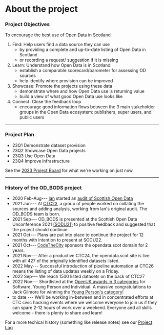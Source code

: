 # About the project

### Project Objectives
To encourage the best use of Open Data in Scotland

1. Find: Help users find a data source they can use
    - by providing a complete and up-to-date listing of Open Data in Scotland
    - or recording a request/ suggestion if it is missing
2. Learn: Understand how Open Data is in Scotland
    - establish a comparable scorecard/barometer for assessing OD sources
    - help identify where provision can be improved 
3. Showcase: Promote the projects using these data
    - demonstrate where and how Open Data use is returning value
    - build a view of what good Open Data use looks like
4. Connect: Close the feedback loop
    - encourage good information flows between the 3 main stakeholder groups in the Open Data ecosystem: publishers, super users, and public users

---
### Project Plan

- 23Q1 Demonstrate dataset provision
- 23Q2 Showcase Open Data projects
- 23Q3 Use Open Data
- 23Q4 Improve infrastructure

See the [2023 Project Board](https://github.com/orgs/OpenDataScotland/projects/3) for what we're working on just now.


---
### History of the OD_BODS project
- 2020 Feb-Aug--- [Ian](https://github.com/watty62) started an [audit of Scottish Open Data](https://github.com/watty62/SOD/blob/master/Local_authorities.md)
- 2021 Jun--- At [CTC23](https://codethecity.org/2021/06/13/3689/), a group of people worked on collating the sources and adding analysis, working from Ian's original audit. The OD_BODS team is born.
- 2021 Sep--- OD_BODS is presented at the Scottish Open Data Unconference 2021 [(SODU21)](http://sodu.live/) to positive feedback and suggested that the project should continue
- 2021 Oct--- Plans are put into place to continue the project for 12 months with intention to present at SODU22.
- 2021 Oct--- [CodeTheCity](https://codethecity.org/) sponsors the opendata.scot domain for 2 years.
- 2021 Nov--- After a productive CTC24, the opendata.scot site is live with all 427 of the originally identified datasets listed.
- 2022 May--- Successful introduction of pipeline automation at CTC26 means the listing of data updates weekly on a Friday.
- 2022 Sep--- We reach 1500 listed datasets on the back of CTC27
- 2022 Nov--- Shortlisted at the [OpenUK awards in 3 categories](https://medium.com/@kar.jewell/open-data-scotland-at-the-openuk-awards-2022-c89164fc4e23) for Software, Young Person and Individual. A massive congratulations to Jack Gilmore for winning the [Young Person's category](https://www.linkedin.com/posts/gilmorejc_openukaward-activity-7004046432227704833-kLib?utm_source=share&utm_medium=member_desktop)!
- to date --- We'll be working in-between and in concentrated efforts at CTC civic hacking events where we welcome everyone to join us if they can spare 2-12 hours of work over a weekend. Everyone and all skills welcome - there is plenty to share and learn!

For a more techical history (something like release notes) see our [Project Log](../project-log)